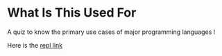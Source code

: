 # What Is This Used For

A quiz to know the primary use cases of major programming languages !

Here is the [repl link](https://repl.it/@GaneshKumar13/What-Is-This-Used-For?embed=1&publish=true "What is this used for cli quiz app")
